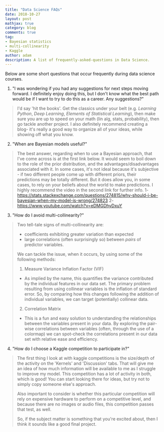 ```yaml
---
title: "Data Science FAQs"
date: 2018-10-27
layout: post
mathjax: true
category: blog
comments: true
tag:
- Bayesian statistics
- multi-collinearity
- Kaggle
author: adam
description: A list of frequently-asked-questions in Data Science.
---
```


Below are some short questions that occur frequently during data science courses.

1. "I was wondering if you had any suggestions for next steps moving forward. I definitely enjoy doing this, but I don't know what the best path would be if I want to try to do this as a career. Any suggestions?"
> I'd say 'hit the books'. Get the classics under your belt (e.g. _Learning Python_, _Deep Learning_, _Elements of Statistical Learning_), then make sure you are up to speed on your math (lin alg, stats, probability), then go tackle another project. I also definitely recommend creating a blog- it's really a good way to organize all of your ideas, while showing off what you know.

2. "When are Bayesian models useful?"
>The best answer, regarding when to use a Bayesian approach, that I've come across is at the first link below. It would seem to boil down to the role of the prior distribution, and the advantages/disadvantages associated with it. In some cases, it's not ideal because it's subjective - if two different people come up with different priors, their predictions may be totally different. But it does allow you, in some cases, to rely on your beliefs about the world to make predictions.
>I highly recommend the video in the second link for further info.
>1- https://stats.stackexchange.com/questions/274815/why-should-i-be-bayesian-when-my-model-is-wrong/274823
>2- https://www.youtube.com/watch?v=eDMGDhyDxuY

3. "How do I avoid multi-collinearity?"
>Two tell-tale signs of multi-collinearity are:
>- coefficients exhibiting greater variation than expected
>- large correlations (often surprisingly so) between _pairs_ of predictor
variables. 
>
>We can tackle the issue, when it occurs, by using some of the following
methods:
>1. Measure Variance Inflation Factor (VIF)
>- As implied by the name, this quantifies the variance contributed by the
individual features in our data set. The primary problem resulting from 
using collinear variables is the inflation of standard error. So, by
comparing how this changes following the addition of individual variables, we
can target (potentially) collinear data.
>
>2. Correlation Matrix
>- This is a fun and easy solution to understanding the relationships between
the variables present in your data. By exploring the pair-wise correlations
between variables (often, through the use of a colormap) we can spot-check the
correlations present in our data set with relative ease and efficiency.

4. "How do I choose a Kaggle competition to participate in?"
>The first thing I look at with kaggle competitions is the size/depth of the activity on the 'Kernels' and 'Discussion' tabs. That will give me an idea of how much information will be available to me as I struggle to improve my model. This competition has a lot of activity in both, which is good! You can start looking there for ideas, but try not to simply copy someone else's approach.
>
>Also important to consider is whether this particular competition will rely on expensive hardware to perform on a competitive level, and because there are no images or audio files, this competition passes that test, as well.
>
>So, if the subject matter is something that you're excited about, then I think it sounds like a good final project.
